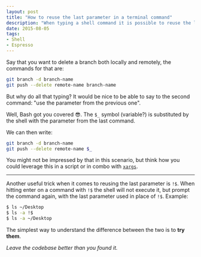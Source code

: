```yaml
---
layout: post
title: "How to reuse the last parameter in a terminal command"
description: "When typing a shell command it is possible to reuse the last argument of the previous call without having to type it. Let's see how."
date: 2015-08-05
tags:
- Shell
- Espresso
---
```


Say that you want to delete a branch both locally and remotely, the commands for that are:

```bash
git branch -d branch-name
git push --delete remote-name branch-name
```

But why do all that typing? It would be nice to be able to say to the second command: "use the parameter from the previous one".

Well, Bash got you covered 😎. The `$_` symbol (variable?) is substituted by the shell with the parameter from the last command.

We can then write:

```bash
git branch -d branch-name
git push --delete remote-name $_
```

You might not be impressed by that in this scenario, but think how you could leverage this in a script or in combo with [`xargs`](http://www.cyberciti.biz/faq/linux-unix-bsd-xargs-construct-argument-lists-utility/).

---

Another useful trick when it comes to reusing the last parameter is `!$`. When hitting enter on a command with `!$` the shell will not execute it, but prompt the command again, with the last parameter used in place of `!$`. Example:

```bash
$ ls ~/Desktop
$ ls -a !$
$ ls -a ~/Desktop
```

The simplest way to understand the difference between the two is to **try them**.

_Leave the codebase better than you found it._
